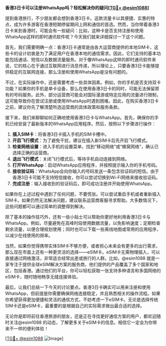 **香港3日卡可以注册WhatsApp吗？轻松解决你的疑问[[TG💪+ @esim1088](https://t.me/s/esim1088)]**

提到香港旅行，不少朋友都会想到香港3日卡。这款流量卡以其便捷、实惠的特点，成为许多游客在香港短期停留期间上网和通信的首选。然而，当你带着香港3日卡来到香港时，可能会有一些疑问：比如，这种卡是否支持注册和使用WhatsApp这样的即时通讯软件呢？今天我们就来详细探讨一下这个问题。

首先，我们需要明确一点：香港3日卡通常是由各大运营商提供的本地SIM卡，这些卡的设计初衷是为了满足用户在香港本地的通信需求。因此，它们支持的基本功能包括通话、短信以及数据流量服务。对于像WhatsApp这样的即时通讯软件来说，它的核心在于通过互联网进行消息传递，所以理论上，只要香港3日卡能够提供稳定的互联网连接，那么注册和使用WhatsApp是没有问题的。

不过，在实际操作中，还是需要考虑一些具体因素。例如，你的手机是否支持双卡功能？如果你的手机是单卡设备，那么在使用香港3日卡的同时，可能无法保留原有的号码服务。此外，部分运营商可能会对国际漫游或特定应用的流量进行限制，这可能导致你在尝试注册或使用WhatsApp时遇到困难。因此，在购买香港3日卡之前，建议你先了解清楚所选运营商的具体政策和服务条款。

接下来，我们来聊聊如何正确地使用香港3日卡与WhatsApp。首先，确保你的手机已经安装了最新版本的WhatsApp应用程序。然后，按照以下步骤进行操作：

1. **插入SIM卡**：将香港3日卡插入手机的SIM卡槽中。
2. **开启飞行模式**：为了避免干扰，建议在插入新SIM卡后先开启飞行模式。
3. **检查网络设置**：进入手机的设置菜单，找到“移动网络”或“蜂窝网络”，确认已选择正确的运营商。
4. **退出飞行模式**：关闭飞行模式后，等待手机自动连接到网络。
5. **打开WhatsApp**：启动WhatsApp应用程序，并按照提示输入你的手机号码。
6. **接收验证码**：WhatsApp会向你输入的号码发送一条包含验证码的短信。由于香港3日卡可能不支持短信接收，你可以尝试切换到Wi-Fi网络来接收验证码。
7. **完成注册**：输入接收到的验证码后，即可成功注册并开始使用WhatsApp。

如果你在上述过程中遇到了任何问题，不要慌张。可以尝试重启手机或者重新插入SIM卡。如果仍然无法解决问题，建议联系运营商客服寻求帮助。大多数情况下，这些问题都可以通过简单的调整得到解决。

除了基本的操作技巧外，还有一些小贴士可以帮助你更好地利用香港3日卡与WhatsApp。例如，尽量避免在高峰时段使用数据流量，以免影响速度；定期检查剩余流量，以便合理规划使用；同时也可以下载一些离线地图或常用的应用程序，以减少在线使用的频率。

当然，如果你觉得携带实体SIM卡不够方便，或者担心未来会有更多的出行需求，那么现在市面上还有一种更灵活的选择——eSIM卡。eSIM卡无需物理插入，可以直接通过网络激活，非常适合经常出差或旅行的人群。比如，@esim1088 就是一家专注于提供全球eSIM解决方案的服务商，他们提供的产品覆盖了多个国家和地区，包括香港。通过他们的平台，你可以轻松获取一张支持多种语言和多国网络的eSIM卡，随时随地畅享无缝连接体验。

最后，让我们总结一下今天的讨论要点。香港3日卡确实可以用来注册和使用WhatsApp，但前提是你需要确保网络连接稳定，并且熟悉相关的操作流程。如果你希望获得更加便捷和灵活的通信方式，不妨考虑一下eSIM卡。无论是选择传统SIM卡还是eSIM卡，最重要的是根据自己的实际需求做出最合适的选择。

无论你是即将前往香港旅游的朋友，还是正在寻找更好通信方案的用户，都欢迎随时关注@esim1088 的动态，了解更多关于eSIM卡的信息。相信它一定会为你带来不一样的便利体验！

[[TG💪+ @esim1088](https://t.me/s/esim1088) ![Image](https://i.postimg.cc/4NQfJmqS/Snipaste-2025-05-13-00-14-12.png)]